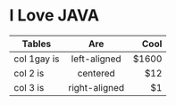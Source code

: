 # I Love JAVA
| Tables   |      Are      |  Cool |
|----------|:-------------:|------:|
| col 1gay is |  left-aligned | $1600 |
| col 2 is |    centered   |   $12 |
| col 3 is | right-aligned |    $1 |
